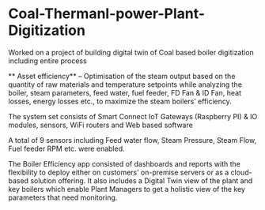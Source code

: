 # Coal-Thermanl-power-Plant-Digitization
Worked on a project of building digital twin of Coal based boiler digitization including entire process


** Asset efficiency** – Optimisation of the steam output based on the quantity of raw materials and temperature setpoints while analyzing the boiler, steam parameters, feed water, fuel feeder, FD Fan & ID Fan, heat losses, energy losses etc., to maximize the steam boilers’ efficiency.

The system set consists of Smart Connect IoT Gateways (Raspberry PI) & IO modules, sensors, WiFi routers and  Web based software 

A total of 9 sensors including Feed water flow, Steam Pressure, Steam Flow, Fuel feeder RPM etc. were enabled.

The Boiler Efficiency app consisted of dashboards and reports with the flexibility to deploy either on customers’ on-premise servers or as a cloud-based solution offering. It also includes a Digital Twin view of the plant and key boilers which enable Plant Managers to get a holistic view of the key parameters that need monitoring.
